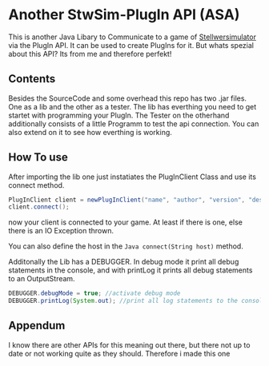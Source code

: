 # Another StwSim-PlugIn API (ASA)

This is another Java Libary to Communicate to a game of [Stellwersimulator](stellwerksim.de) via the PlugIn API. It can be used to create PlugIns for it. 
But whats spezial about this API? Its from me and therefore perfekt!

## Contents

Besides the SourceCode and some overhead this repo has two .jar files. One as a lib and the other as a tester. 
The lib has everthing you need to get startet with programming your PlugIn. 
The Tester on the otherhand additionally consists of a little Programm to test the api connection. 
You can also extend on it to see how everthing is working.

## How To use

After importing the lib one just instatiates the PlugInClient Class and use its connect method.

```Java
PlugInClient client = newPlugInClient("name", "author", "version", "description");
client.connect();
```

now your client is connected to your game. At least if there is one, else there is an IO Exception thrown.

You can also define the host in the ```Java connect(String host)``` method.

Additonally the Lib has a DEBUGGER. In debug mode it print all debug statements in the console, and with printLog it prints all debug statements to an OutputStream.

```Java
DEBUGGER.debugMode = true; //activate debug mode
DEBUGGER.printLog(System.out); //print all log statements to the console
```

## Appendum

I know there are other APIs for this meaning out there, but there not up to date or not working quite as they should. Therefore i made this one

